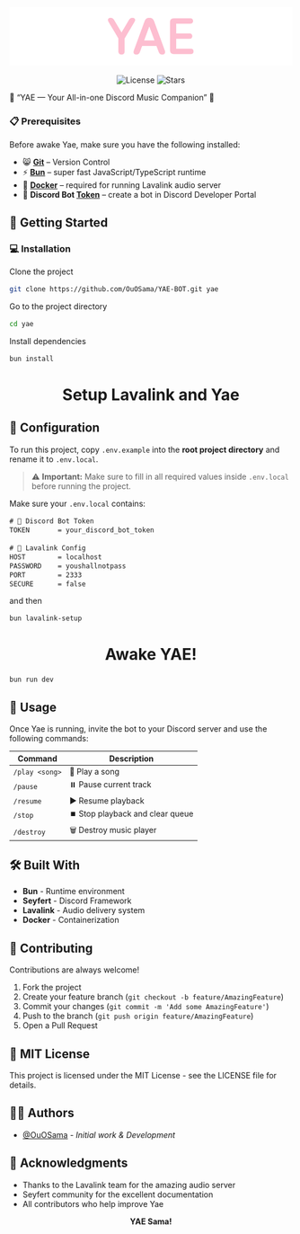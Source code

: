 ![Logo](assets/YAE.png)

<div align="center">
  <img src="https://img.shields.io/github/license/OuOSama/YAE-BOT" alt="License">
  <img src="https://img.shields.io/github/stars/OuOSama/YAE-BOT" alt="Stars">
</div>


🦊 “YAE — Your All-in-one Discord Music Companion” 🌸

### 📋 Prerequisites
Before awake Yae, make sure you have the following installed:
- 😸 **[Git](https://git-scm.com/)** – Version Control
- ⚡ **[Bun](https://bun.sh/)** – super fast JavaScript/TypeScript runtime
- 🐳 **[Docker](https://www.docker.com/)** – required for running Lavalink audio server
- 🔑 **Discord Bot [Token](https://discord.com/developers/docs/intro)** – create a bot in Discord Developer Portal

## 🚀 Getting Started

### 💻 Installation

Clone the project

```bash
git clone https://github.com/OuOSama/YAE-BOT.git yae
```

Go to the project directory

```bash
cd yae
```

Install dependencies

```bash
bun install
```

<div align="center">
    <h1>Setup Lavalink and Yae</h1>
</div>

## 📝 Configuration
To run this project, copy `.env.example` into the **root project directory** and rename it to `.env.local`.

> ⚠️ **Important:** Make sure to fill in all required values inside `.env.local` before running the project.

Make sure your `.env.local` contains:

```env
# 🔑 Discord Bot Token
TOKEN       = your_discord_bot_token

# 🎵 Lavalink Config
HOST        = localhost
PASSWORD    = youshallnotpass
PORT        = 2333
SECURE      = false
```

and then
```bash
bun lavalink-setup
```

<div align="center">
    <h1>Awake YAE!</h1>
</div>

```bash
bun run dev
```

## 🎯 Usage

Once Yae is running, invite the bot to your Discord server and use the following commands:

| Command           | Description                         |
|-------------------|------------------------------------|
| `/play <song>`    | 🎵 Play a song                     |
| `/pause`          | ⏸️ Pause current track             |
| `/resume`         | ▶️ Resume playback                 |
| `/stop`           | ⏹️ Stop playback and clear queue   |
| `/destroy`        | 🗑️ Destroy music player            |

## 🛠️ Built With

- **Bun** - Runtime environment
- **Seyfert** - Discord Framework
- **Lavalink** - Audio delivery system
- **Docker** - Containerization

## 🤝 Contributing

Contributions are always welcome! 

1. Fork the project
2. Create your feature branch (`git checkout -b feature/AmazingFeature`)
3. Commit your changes (`git commit -m 'Add some AmazingFeature'`)
4. Push to the branch (`git push origin feature/AmazingFeature`)
5. Open a Pull Request

## 📄 MIT License

This project is licensed under the MIT License - see the LICENSE file for details.

## 👨‍💻 Authors

- [@OuOSama](https://www.github.com/OuOSama) - *Initial work & Development*

## 🙏 Acknowledgments

- Thanks to the Lavalink team for the amazing audio server
- Seyfert community for the excellent documentation
- All contributors who help improve Yae

<div align="center">
  <b>YAE Sama!</b>
</div>
